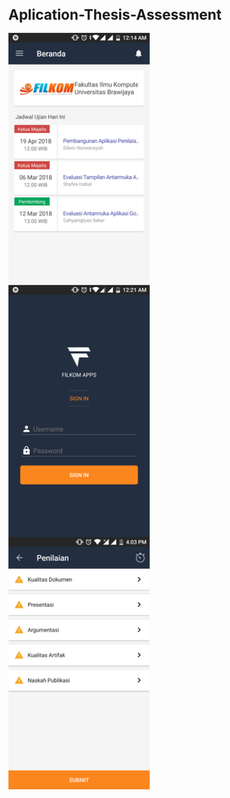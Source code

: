 # Aplication-Thesis-Assessment
<img align="left" height="500" src="https://github.com/edwinnrw/Aplication-Thesis-Assessment/blob/master/ss/Screenshot_20180427-001407.png" alt="My cool logo"/>
<img align="left" height="500" src="https://github.com/edwinnrw/Aplication-Thesis-Assessment/blob/master/ss/Screenshot_20180427-002121.png" alt="My cool logo"/>
<img align="left" height="500" src="https://github.com/edwinnrw/Aplication-Thesis-Assessment/blob/master/ss/Screenshot_20180426-160359.png" alt="My cool logo"/>

